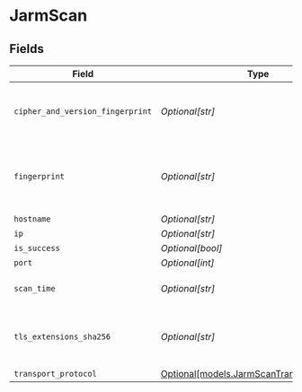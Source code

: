 # JarmScan


## Fields

| Field                                                                                | Type                                                                                 | Required                                                                             | Description                                                                          |
| ------------------------------------------------------------------------------------ | ------------------------------------------------------------------------------------ | ------------------------------------------------------------------------------------ | ------------------------------------------------------------------------------------ |
| `cipher_and_version_fingerprint`                                                     | *Optional[str]*                                                                      | :heavy_minus_sign:                                                                   | The first 30 character portion of the Jarm fingerprint.                              |
| `fingerprint`                                                                        | *Optional[str]*                                                                      | :heavy_minus_sign:                                                                   | The 62 character Jarm fingerprint of the service.                                    |
| `hostname`                                                                           | *Optional[str]*                                                                      | :heavy_minus_sign:                                                                   | N/A                                                                                  |
| `ip`                                                                                 | *Optional[str]*                                                                      | :heavy_minus_sign:                                                                   | N/A                                                                                  |
| `is_success`                                                                         | *Optional[bool]*                                                                     | :heavy_minus_sign:                                                                   | N/A                                                                                  |
| `port`                                                                               | *Optional[int]*                                                                      | :heavy_minus_sign:                                                                   | N/A                                                                                  |
| `scan_time`                                                                          | *Optional[str]*                                                                      | :heavy_minus_sign:                                                                   | The time the service was fingerprinted                                               |
| `tls_extensions_sha256`                                                              | *Optional[str]*                                                                      | :heavy_minus_sign:                                                                   | The second 32 character portion of the Jarm fingerprint                              |
| `transport_protocol`                                                                 | [Optional[models.JarmScanTransportProtocol]](../models/jarmscantransportprotocol.md) | :heavy_minus_sign:                                                                   | N/A                                                                                  |